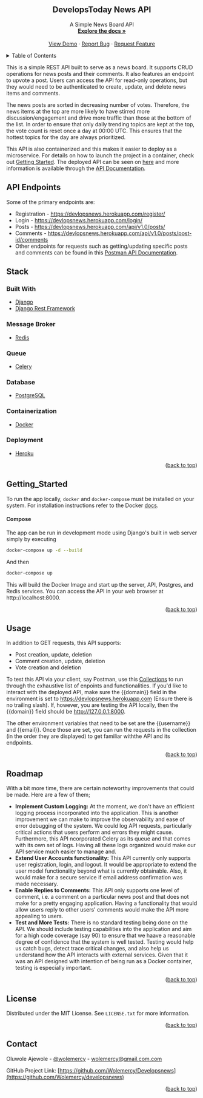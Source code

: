 <div id="top"></div>

<!-- PROJECT LOGO -->
<br />
<div align="center">

<h2 align="center">DevelopsToday News API</h2>

  <p align="center">
    A Simple News Board API
    <br />
    <a href="https://www.getpostman.com/collections/e1066e392624a3207fa4"><strong>Explore the docs »</strong></a>
    <br />
    <br />
    <a href="https://devlopsnews.herokuapp.com/">View Demo</a>
    ·
    <a href="https://github.com/Wolemercy/devlopsnews/issues">Report Bug</a>
    ·
    <a href="https://github.com/Wolemercy/devlopsnews/issues">Request Feature</a>
  </p>
</div>



<!-- TABLE OF CONTENTS -->
<details>
  <summary>Table of Contents</summary>
  <ol>
    <li>
      <a href="#about-the-project">About The Project</a>
      <ul>
        <li><a href="#api-endpoints">API Endpoints</a></li>
      </ul>
    </li>
    <li><a href="#stack">Stack</a></li>
    <li><a href="#usage">Usage</a></li>
    <li><a href="#getting_started">Getting Started</a></li>
    <li><a href="#roadmap">Roadmap</a></li>
    <li><a href="#license">License</a></li>
    <li><a href="#contact">Contact</a></li>
  </ol>
</details>


<!-- ABOUT THE PROJECT -->
This is a simple REST API built to serve as a news board. It supports CRUD operations for news posts and their comments. It also features an endpoint to upvote a post. Users can access the API for read-only operations, but they would need to be authenticated to create, update, and delete news items and comments. 

The news posts are sorted in decreasing number of votes. Therefore, the news items at the top are  more likely to have stirred more discussion/engagement and drive more traffic than those at the bottom of the list. In order to ensure that only daily trending topics are kept at the top, the vote count is reset once a day at 00:00 UTC. This ensures that the hottest topics for the day are always prioritized. 

This API is also containerized and this makes it easier to deploy as a microservice. For details on how to launch the project in a container, check out <a href="#getting_started">Getting Started</a></li>. 
The deployed API can be seen on [here](https://devlopsnews.herokuapp.com) and more information is available through the [API Documentation](https://www.getpostman.com/collections/e1066e392624a3207fa4). 

<!--Here's a blank template to get started: To avoid retyping too much info. Do a search and replace with your text editor for the following: `Wolemercy`, `Developsnews`, `wolemercy`, `wolemercy`, `wolemercy`, `gmail.com`, `project_title`, `project_description` -->

## API Endpoints
Some of the primary endpoints are:
* Registration - https://devlopsnews.herokuapp.com/register/
* Login - https://devlopsnews.herokuapp.com/login/
* Posts - https://devlopsnews.herokuapp.com/api/v1.0/posts/
* Comments - https://devlopsnews.herokuapp.com/api/v1.0/posts/post-id/comments
* Other endpoints for requests such as getting/updating specific posts and comments can be found in this [Postman API Documentation](https://www.getpostman.com/collections/e1066e392624a3207fa4).

## Stack

### Built With

* [Django](https://www.djangoproject.com/)
* [Django Rest Framework](https://www.django-rest-framework.org/)

### Message Broker
* [Redis](https://redis.io/)

### Queue
* [Celery](https://docs.celeryproject.org/en/stable/index.html)

### Database
* [PostgreSQL](https://www.postgresql.org/)

### Containerization
* [Docker](https://www.docker.com/)

### Deployment 
* [Heroku](https://heroku.com)

<p align="right">(<a href="#top">back to top</a>)</p>


<!-- GETTING STARTED -->
## Getting_Started

To run the app locally, `docker` and `docker-compose` must be installed on your system. For installation
instructions refer to the Docker [docs](https://docs.docker.com/compose/install/).

#### Compose
The app can be run in development mode using Django's built in web server simply by executing

```bash
docker-compose up -d --build
```
And then

```bash
docker-compose up
```

This will build the Docker Image and start up the server, API, Postgres, and Redis services. You can access the API in your web browser at http://localhost:8000.

<p align="right">(<a href="#top">back to top</a>)</p>

<!-- USAGE EXAMPLES -->
## Usage

In addition to GET requests, this API supports:
* Post creation, update, deletion
* Comment creation, update, deletion
* Vote creation and deletion

To test this API via your client, say Postman, use this [Collections](https://www.getpostman.com/collections/e1066e392624a3207fa4) to run through the exhaustive list of enpoints and functionalities. If you'd like to interact with the deployed API, make sure the {{domain}} field in the environment is set to https://devlopsnews.herokuapp.com (Ensure there is no trailing slash). If, however, you are testing the API locally, then the {{domain}} field should be http://127.0.0.1:8000. 

The other environment variables that need to be set are the {{username}} and {{email}}. Once those are set, you can run the requests in the collection (in the order they are displayed) to get familiar withthe API and its endpoints.

<p align="right">(<a href="#top">back to top</a>)</p>

<!-- ROADMAP -->
## Roadmap
With a bit more time, there are certain noteworthy improvements that could be made. Here are a few of them;

- **Implement Custom Logging:** At the moment, we don't have an efficient logging process incorporated into the application. This is another improvement we can make to improve the observability and ease of error debugging of the system. We could log API requests, particularly critical actions that users perform and errors they might cause. Furthermore, this API ncorporated Celery as its queue and that comes with its own set of logs. Having all these logs organized would make our API service much easier to manage and.
- **Extend User Accounts functionality:** This API currently only supports user registration, login, and logout. It would be appropriate to extend the user model functionality beyond what is currently obtainable. Also, it would make for a secure service if email address confirmation was made necessary. 
- **Enable Replies to Comments:** This API only supports one level of comment, i.e. a comment on a particular news post and that does not make for a pretty engaging application. Having a functionality that would allow users reply to other users' comments would make the API more appealing to users.
- **Test and More Tests:** There is no standard testing being done on the API. We should include testing capabilities into the application and aim for a high code coverage (say 90) to ensure that we haave a reasonable degree of confidence that the system is well tested. Testing would help us catch bugs, detect trace critical changes, and also help us understand how the API interacts with external services. Given that it was an API designed with intention of being run as a Docker container, testing is especially important.

<p align="right">(<a href="#top">back to top</a>)</p>

<!-- LICENSE -->
## License

Distributed under the MIT License. See `LICENSE.txt` for more information.

<p align="right">(<a href="#top">back to top</a>)</p>

<!-- CONTACT -->
## Contact

Oluwole Ajewole - [@wolemercy](https://twitter.com/wolemercy) - wolemercy@gmail.com.com

GitHub Project Link: [https://github.com/Wolemercy/Developsnews](https://github.com/Wolemercy/developsnews)


<p align="right">(<a href="#top">back to top</a>)</p>
